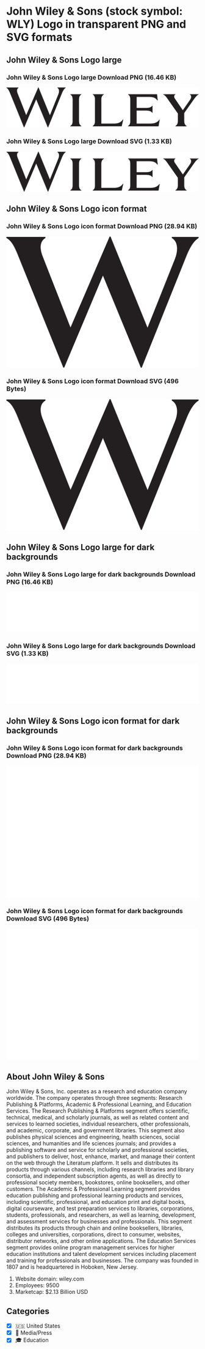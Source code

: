 # John Wiley & Sons (stock symbol: WLY) Logo in transparent PNG and SVG formats

## John Wiley & Sons Logo large

### John Wiley & Sons Logo large Download PNG (16.46 KB)

![John Wiley & Sons Logo large Download PNG (16.46 KB)](/img/orig/WLY_BIG-3fbf3f90.png)

### John Wiley & Sons Logo large Download SVG (1.33 KB)

![John Wiley & Sons Logo large Download SVG (1.33 KB)](/img/orig/WLY_BIG-e0bf3a9e.svg)

## John Wiley & Sons Logo icon format

### John Wiley & Sons Logo icon format Download PNG (28.94 KB)

![John Wiley & Sons Logo icon format Download PNG (28.94 KB)](/img/orig/WLY-256e2b5e.png)

### John Wiley & Sons Logo icon format Download SVG (496 Bytes)

![John Wiley & Sons Logo icon format Download SVG (496 Bytes)](/img/orig/WLY-54a3108e.svg)

## John Wiley & Sons Logo large for dark backgrounds

### John Wiley & Sons Logo large for dark backgrounds Download PNG (16.46 KB)

![John Wiley & Sons Logo large for dark backgrounds Download PNG (16.46 KB)](/img/orig/WLY_BIG.D-87999bfa.png)

### John Wiley & Sons Logo large for dark backgrounds Download SVG (1.33 KB)

![John Wiley & Sons Logo large for dark backgrounds Download SVG (1.33 KB)](/img/orig/WLY_BIG.D-46b0c0f7.svg)

## John Wiley & Sons Logo icon format for dark backgrounds

### John Wiley & Sons Logo icon format for dark backgrounds Download PNG (28.94 KB)

![John Wiley & Sons Logo icon format for dark backgrounds Download PNG (28.94 KB)](/img/orig/WLY.D-d2627899.png)

### John Wiley & Sons Logo icon format for dark backgrounds Download SVG (496 Bytes)

![John Wiley & Sons Logo icon format for dark backgrounds Download SVG (496 Bytes)](/img/orig/WLY.D-989e88fa.svg)

## About John Wiley & Sons

John Wiley & Sons, Inc. operates as a research and education company worldwide. The company operates through three segments: Research Publishing & Platforms, Academic & Professional Learning, and Education Services. The Research Publishing & Platforms segment offers scientific, technical, medical, and scholarly journals, as well as related content and services to learned societies, individual researchers, other professionals, and academic, corporate, and government libraries. This segment also publishes physical sciences and engineering, health sciences, social sciences, and humanities and life sciences journals; and provides a publishing software and service for scholarly and professional societies, and publishers to deliver, host, enhance, market, and manage their content on the web through the Literatum platform. It sells and distributes its products through various channels, including research libraries and library consortia, and independent subscription agents, as well as directly to professional society members, bookstores, online booksellers, and other customers. The Academic & Professional Learning segment provides education publishing and professional learning products and services, including scientific, professional, and education print and digital books, digital courseware, and test preparation services to libraries, corporations, students, professionals, and researchers, as well as learning, development, and assessment services for businesses and professionals. This segment distributes its products through chain and online booksellers, libraries, colleges and universities, corporations, direct to consumer, websites, distributor networks, and other online applications. The Education Services segment provides online program management services for higher education institutions and talent development services including placement and training for professionals and businesses. The company was founded in 1807 and is headquartered in Hoboken, New Jersey.

1. Website domain: wiley.com
2. Employees: 9500
3. Marketcap: $2.13 Billion USD


## Categories
- [x] 🇺🇸 United States
- [x] 📰 Media/Press
- [x] 🎓 Education
